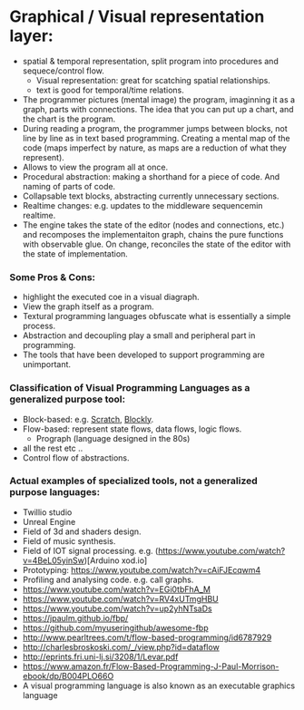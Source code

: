 # Graphical / Visual representation layer: 
- spatial & temporal representation, split program into procedures and sequece/control flow.
  - Visual representation: great for scatching spatial relationships. 
  - text is good for temporal/time relations.
- The programmer pictures (mental image) the program, imaginning it as a graph, parts with connections. The idea that you can put up a chart, and the chart is the program.
- During reading a program, the programmer jumps between blocks, not line by line as in text based programming. Creating a mental map of the code (maps imperfect by nature, as maps are a reduction of what they represent).
- Allows to view the program all at once.
- Procedural abstraction: making a shorthand for a piece of code. And naming of parts of code.
- Collapsable text blocks, abstracting currently unnecessary sections.
- Realtime changes: e.g. updates to the middleware sequencemin realtime.
- The engine takes the state of the editor (nodes and connections, etc.) and recomposes the implementaiton graph, chains the pure functions with observable glue. On change, reconciles the state of the editor with the state of implementation.

### Some Pros & Cons:
  - highlight the executed coe in a visual diagraph. 
  - View the graph itself as a program.
  - Textural programming languages obfuscate what is essentially a simple process.
  - Abstraction and decoupling play a small and peripheral part in programming.
  - The tools that have been developed to support programming are unimportant.

### Classification of Visual Programming Languages as a generalized purpose tool: 
- Block-based: e.g. [Scratch](https://scratch.mit.edu/), [Blockly](https://developers.google.com/blockly).
- Flow-based: represent state flows, data flows, logic flows.
  - Prograph (language designed in the 80s)
- all the rest etc ..
- Control flow of abstractions.

### Actual examples of specialized tools, not a generalized purpose languages:
  - Twillio studio
  - Unreal Engine 
  - Field of 3d and shaders design.
  - Field of music synthesis.
  - Field of IOT signal processing. e.g. (https://www.youtube.com/watch?v=4BeL05yinSw)[Arduino xod.io]
  - Prototyping: https://www.youtube.com/watch?v=cAiFJEcqwm4
  - Profiling and analysing code. e.g. call graphs.
  - https://www.youtube.com/watch?v=EGi0tbFhA_M
  - https://www.youtube.com/watch?v=RV4xUTmgHBU
  - https://www.youtube.com/watch?v=up2yhNTsaDs
  - https://jpaulm.github.io/fbp/
  - https://github.com/myuseringithub/awesome-fbp
  - http://www.pearltrees.com/t/flow-based-programming/id6787929
  - http://charlesbroskoski.com/_/view.php?id=dataflow
  - http://eprints.fri.uni-lj.si/3208/1/Levar.pdf
  - https://www.amazon.fr/Flow-Based-Programming-J-Paul-Morrison-ebook/dp/B004PLO66O
  - A visual programming language is also known as an executable graphics language
